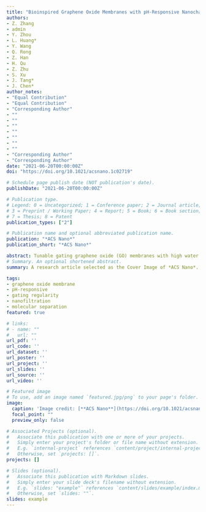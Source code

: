 ```yaml
---
title: "Bioinspired Graphene Oxide Membranes with pH-Responsive Nanochannels for High-Performance Nanofiltration"
authors:
- Z. Zhang
- admin
- Y. Zhou
- L. Huang*
- Y. Wang
- Q. Rong
- Z. Han
- H. Qu
- Z. Zhu
- S. Xu
- J. Tang*
- J. Chen*
author_notes:
- "Equal Contribution"
- "Equal Contribution"
- "Corresponding Author"
- ""
- ""
- ""
- ""
- ""
- ""
- ""
- "Corresponding Author"
- "Corresponding Author"
date: "2021-06-20T00:00:00Z"
doi: "https://doi.org/10.1021/acsnano.1c02719"

# Schedule page publish date (NOT publication's date).
publishDate: "2021-06-20T00:00:00Z"

# Publication type.
# Legend: 0 = Uncategorized; 1 = Conference paper; 2 = Journal article;
# 3 = Preprint / Working Paper; 4 = Report; 5 = Book; 6 = Book section;
# 7 = Thesis; 8 = Patent
publication_types: ["2"]

# Publication name and optional abbreviated publication name.
publication: "*ACS Nano*"
publication_short: "*ACS Nano*"

abstract: Tunable gating graphene oxide (GO) membranes with high water permeance and precise molecular separation remain highly desired in smart nanofiltration devices. Herein, bio-inspired by the filtration function of renal glomerulus, we report a smart and high-performance graphene oxide membrane constructed via introducing positively charged polyethylenimine-grafted GO (GO-PEI) to negatively charged GO nanosheets. It was found that the additional GO-PEI component changed the surface charge, improved the hydrophilicity and enlarge the nanochannels. The glomerulus-inspired graphene oxide membrane (G-GOM) shows a water permeance up to 88.57 L m-2 h-1 bar-1, corresponding to a 4 times enhancement than that of conventional GO membrane due to the enlarged confined nanochannels. Meanwhile, owing to the electrostatic interaction, it can selectively remove positively charged methylene blue (MnB) at pH 12 and negatively charged methyl orange (MO) at pH 2, with a removal rate of over 96%. The high and cyclic water permeance and highly selective organic removal performance can be attributed to the synergic effect of controlled nanochannel size and tunable electrostatic interaction in responding to the environmental pH. This strategy provides an insight into designing pH-responsive gating membranes with tunable selectivity, representing a great advancement in smart nanofiltration with wide range of applications.
# Summary. An optional shortened abstract.
summary: A research article selected as the Cover Image of *ACS Nano*.

tags:
- graphene oxide membrane
- pH-responsive
- gating regularity
- nanofiltration
- molecular separation
featured: true

# links:
# - name: ""
#   url: ""
url_pdf: ''
url_code: ''
url_dataset: ''
url_poster: ''
url_project: ''
url_slides: ''
url_source: ''
url_video: ''

# Featured image
# To use, add an image named `featured.jpg/png` to your page's folder. 
image:
  caption: 'Image credit: [**ACS Nano**](https://doi.org/10.1021/acsnano.1c02719)'
  focal_point: ""
  preview_only: false

# Associated Projects (optional).
#   Associate this publication with one or more of your projects.
#   Simply enter your project's folder or file name without extension.
#   E.g. `internal-project` references `content/project/internal-project/index.md`.
#   Otherwise, set `projects: []`.
projects: []

# Slides (optional).
#   Associate this publication with Markdown slides.
#   Simply enter your slide deck's filename without extension.
#   E.g. `slides: "example"` references `content/slides/example/index.md`.
#   Otherwise, set `slides: ""`.
slides: example
---
```

